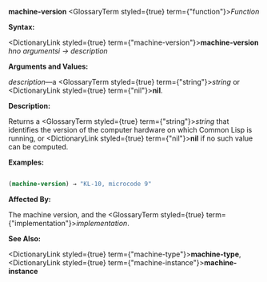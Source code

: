 **machine-version** <GlossaryTerm styled={true} term={"function"}><i>Function</i></GlossaryTerm> 



**Syntax:** 



<DictionaryLink styled={true} term={"machine-version"}><b>machine-version</b></DictionaryLink> *hno argumentsi → description* 



**Arguments and Values:** 



*description*—a <GlossaryTerm styled={true} term={"string"}><i>string</i></GlossaryTerm> or <DictionaryLink styled={true} term={"nil"}><b>nil</b></DictionaryLink>. 



**Description:** 



Returns a <GlossaryTerm styled={true} term={"string"}><i>string</i></GlossaryTerm> that identifies the version of the computer hardware on which Common Lisp is running, or <DictionaryLink styled={true} term={"nil"}><b>nil</b></DictionaryLink> if no such value can be computed. 







 



 



**Examples:**
```lisp

(machine-version) → "KL-10, microcode 9" 

```
**Affected By:** 



The machine version, and the <GlossaryTerm styled={true} term={"implementation"}><i>implementation</i></GlossaryTerm>. 



**See Also:** 



<DictionaryLink styled={true} term={"machine-type"}><b>machine-type</b></DictionaryLink>, <DictionaryLink styled={true} term={"machine-instance"}><b>machine-instance</b></DictionaryLink> 



